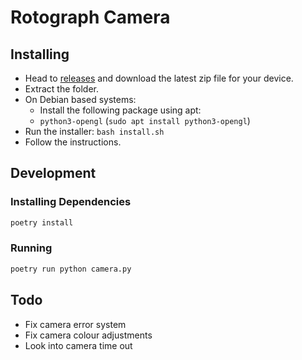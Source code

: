 # Rotograph Camera

## Installing

- Head to [releases](https://github.com/LucasLis/rotograph-camera/releases) and download the latest zip file for your device.
- Extract the folder.
- On Debian based systems:
  - Install the following package using apt:
  - `python3-opengl` (`sudo apt install python3-opengl`)
- Run the installer: `bash install.sh`
- Follow the instructions.

## Development

### Installing Dependencies

```sh
poetry install
```

### Running

```sh
poetry run python camera.py
```

## Todo

- Fix camera error system
- Fix camera colour adjustments
- Look into camera time out
